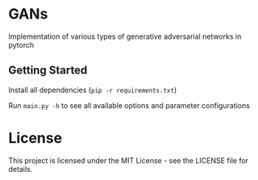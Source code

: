 # GANs
Implementation of various types of generative adversarial networks in pytorch

## Getting Started
Install all dependencies (`pip -r requirements.txt`)

Run `main.py -h` to see all available options and parameter configurations

# License
This project is licensed under the MIT License - see the LICENSE file for details.
  